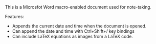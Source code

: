This is a Microsfot Word macro-enabled document used for note-taking.

Features:
 - Appends the current date and time when the document is opened.
 - Can append the date and time with Ctrl+Shift+/ key bindings
 - Can include LaTeX equations as images from a LaTeX code.



